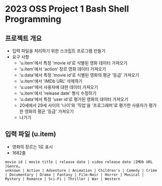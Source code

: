 # 2023 OSS Project 1 Bash Shell Programming

## 프로젝트 개요
+ 입력 파일을 처리하기 위한 스크립트 프로그램 만들기
+ 요구 사항
  + 'u.item'에서 특정 'movie id'로 식별된 영화 데이터 가져오기
  + 'u.item'에서 'action' 장르 영화 데이터 가져오기
  + 'u.data'에서 특정 'movie id'로 식별된 영화의 평균 '등급' 가져오기
  + 'u.item'에서 'IMDb URL' 삭제하기
  + 'u.user'에서 사용자에 대한 데이터 가져오기
  + 'u.item'에서 'release date' 형식 수정하기
  + 'u.data'에서 특정 'user id'로 평가된 영화의 데이터 가져오기
  + 20세에서 29세 사이의 '나이'와 '직업'을 '프로그래머'로 평가한 사용자가 평가한 영화의 평균 '등급' 가져오기
  + 나가기

## 입력 파일 (u.item)
+ 영화의 장르는 1로 표시
+ 1682줄
```
movie id | movie title | release date | video release date |IMDb URL |Genre…
unknown | Action | Adventure | Animation | Children's | Comedy | Crime | Documentary | Drama | Fantasy | Film-Noir | Horror | Musical | Mystery | Romance | Sci-Fi | Thriller | War | Western
```
